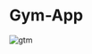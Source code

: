 # Gym-App
![gtm](https://user-images.githubusercontent.com/89164849/142726576-e78d60a8-7eae-4151-a456-5b110ccf987a.jpg)
